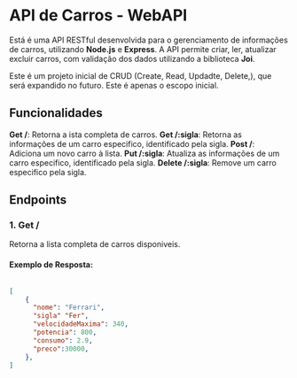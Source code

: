 # API de Carros - WebAPI

Está é uma API RESTful desenvolvida para o gerenciamento de informações de carros, utilizando **Node.js** e **Express**.
A API permite criar, ler, atualizar excluir carros, com validação dos dados utilizando a biblioteca **Joi**.

Este é um projeto inicial de CRUD (Create, Read, Updadte, Delete,), que será expandido no futuro. Este é apenas o escopo inicial.

## Funcionalidades 

**Get /**: Retorna a ista completa de carros.
**Get /:sigla**: Retorna as informações de um carro especifico, identificado pela sigla.
**Post /**: Adiciona um novo carro à lista.
**Put /:sigla**: Atualiza  as informações de um carro especifico, identificado pela sigla.
**Delete /:sigla**: Remove um carro especifico pela sigla.
  
## Endpoints

### 1. **Get /**

Retorna a lista completa de carros disponiveis.

#### Exemplo de Resposta:

```json

[
    {
      "nome": "Ferrari",
      "sigla" "Fer",
      "velocidadeMaxima": 340,
      "potencia": 800,
      "consumo": 2.9,
      "preco":30000,
    },
]
```